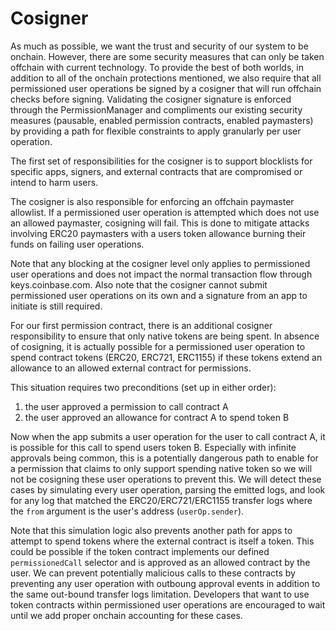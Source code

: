 # Cosigner

As much as possible, we want the trust and security of our system to be onchain. However, there are some security measures that can only be taken offchain with current technology. To provide the best of both worlds, in addition to all of the onchain protections mentioned, we also require that all permissioned user operations be signed by a cosigner that will run offchain checks before signing. Validating the cosigner signature is enforced through the PermissionManager and compliments our existing security measures (pausable, enabled permission contracts, enabled paymasters) by providing a path for flexible constraints to apply granularly per user operation.

The first set of responsibilities for the cosigner is to support blocklists for specific apps, signers, and external contracts that are compromised or intend to harm users.

The cosigner is also responsible for enforcing an offchain paymaster allowlist. If a permissioned user operation is attempted which does not use an allowed paymaster, cosigning will fail. This is done to mitigate attacks involving ERC20 paymasters with a users token allowance burning their funds on failing user operations.

Note that any blocking at the cosigner level only applies to permissioned user operations and does not impact the normal transaction flow through keys.coinbase.com. Also note that the cosigner cannot submit permissioned user operations on its own and a signature from an app to initiate is still required.

For our first permission contract, there is an additional cosigner responsibility to ensure that only native tokens are being spent. In absence of cosigning, it is actually possible for a permissioned user operation to spend contract tokens (ERC20, ERC721, ERC1155) if these tokens extend an allowance to an allowed external contract for permissions.

This situation requires two preconditions (set up in either order):

1. the user approved a permission to call contract A
2. the user approved an allowance for contract A to spend token B

Now when the app submits a user operation for the user to call contract A, it is possible for this call to spend users token B. Especially with infinite approvals being common, this is a potentially dangerous path to enable for a permission that claims to only support spending native token so we will not be cosigning these user operations to prevent this. We will detect these cases by simulating every user operation, parsing the emitted logs, and look for any log that matched the ERC20/ERC721/ERC1155 transfer logs where the `from` argument is the user's address (`userOp.sender`).

Note that this simulation logic also prevents another path for apps to attempt to spend tokens where the external contract is itself a token. This could be possible if the token contract implements our defined `permissionedCall` selector and is approved as an allowed contract by the user. We can prevent potentially malicious calls to these contracts by preventing any user operation with outboung approval events in addition to the same out-bound transfer logs limitation. Developers that want to use token contracts within permissioned user operations are encouraged to wait until we add proper onchain accounting for these cases.
